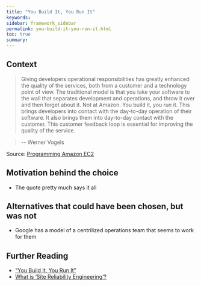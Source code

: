 ```yaml
---
title: "You Build It, You Run It"
keywords:
sidebar: framework_sidebar
permalink: you-build-it-you-run-it.html
toc: true
summary:
---
```


## Context
> Giving developers operational responsibilities has greatly enhanced the quality of the services, both from a customer and a technology point of view. The traditional model is that you take your software to the wall that separates development and operations, and throw it over and then forget about it. Not at Amazon. You build it, you run it. This brings developers into contact with the day-to-day operation of their software. It also brings them into day-to-day contact with the customer. This customer feedback loop is essential for improving the quality of the service.

> -- Werner Vogels

Source: [Programming Amazon EC2](https://www.safaribooksonline.com/library/view/programming-amazon-ec2/9781449303617/ch01s03.html)

## Motivation behind the choice
* The quote pretty much says it all

## Alternatives that could have been chosen, but was not
* Google has a model of a centrilized operations team that seems to work for them

## Further Reading
* [“You Build It, You Run It”](https://www.safaribooksonline.com/library/view/programming-amazon-ec2/9781449303617/ch01s03.html)
* [What is ‘Site Reliability Engineering’?](https://landing.google.com/sre/interview/ben-treynor.html)
